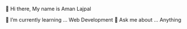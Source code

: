 👋 Hi there, My name is Aman Lajpal  

🌱 I’m currently learning ... Web Development
💬 Ask me about ... Anything
